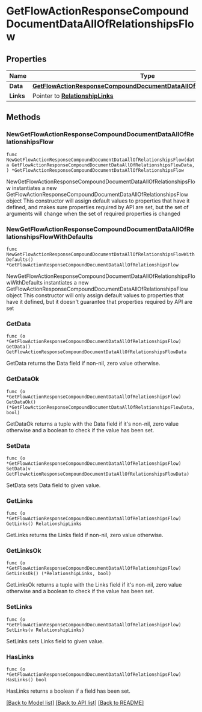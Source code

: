 # GetFlowActionResponseCompoundDocumentDataAllOfRelationshipsFlow

## Properties

Name | Type | Description | Notes
------------ | ------------- | ------------- | -------------
**Data** | [**GetFlowActionResponseCompoundDocumentDataAllOfRelationshipsFlowData**](GetFlowActionResponseCompoundDocumentDataAllOfRelationshipsFlowData.md) |  | 
**Links** | Pointer to [**RelationshipLinks**](RelationshipLinks.md) |  | [optional] 

## Methods

### NewGetFlowActionResponseCompoundDocumentDataAllOfRelationshipsFlow

`func NewGetFlowActionResponseCompoundDocumentDataAllOfRelationshipsFlow(data GetFlowActionResponseCompoundDocumentDataAllOfRelationshipsFlowData, ) *GetFlowActionResponseCompoundDocumentDataAllOfRelationshipsFlow`

NewGetFlowActionResponseCompoundDocumentDataAllOfRelationshipsFlow instantiates a new GetFlowActionResponseCompoundDocumentDataAllOfRelationshipsFlow object
This constructor will assign default values to properties that have it defined,
and makes sure properties required by API are set, but the set of arguments
will change when the set of required properties is changed

### NewGetFlowActionResponseCompoundDocumentDataAllOfRelationshipsFlowWithDefaults

`func NewGetFlowActionResponseCompoundDocumentDataAllOfRelationshipsFlowWithDefaults() *GetFlowActionResponseCompoundDocumentDataAllOfRelationshipsFlow`

NewGetFlowActionResponseCompoundDocumentDataAllOfRelationshipsFlowWithDefaults instantiates a new GetFlowActionResponseCompoundDocumentDataAllOfRelationshipsFlow object
This constructor will only assign default values to properties that have it defined,
but it doesn't guarantee that properties required by API are set

### GetData

`func (o *GetFlowActionResponseCompoundDocumentDataAllOfRelationshipsFlow) GetData() GetFlowActionResponseCompoundDocumentDataAllOfRelationshipsFlowData`

GetData returns the Data field if non-nil, zero value otherwise.

### GetDataOk

`func (o *GetFlowActionResponseCompoundDocumentDataAllOfRelationshipsFlow) GetDataOk() (*GetFlowActionResponseCompoundDocumentDataAllOfRelationshipsFlowData, bool)`

GetDataOk returns a tuple with the Data field if it's non-nil, zero value otherwise
and a boolean to check if the value has been set.

### SetData

`func (o *GetFlowActionResponseCompoundDocumentDataAllOfRelationshipsFlow) SetData(v GetFlowActionResponseCompoundDocumentDataAllOfRelationshipsFlowData)`

SetData sets Data field to given value.


### GetLinks

`func (o *GetFlowActionResponseCompoundDocumentDataAllOfRelationshipsFlow) GetLinks() RelationshipLinks`

GetLinks returns the Links field if non-nil, zero value otherwise.

### GetLinksOk

`func (o *GetFlowActionResponseCompoundDocumentDataAllOfRelationshipsFlow) GetLinksOk() (*RelationshipLinks, bool)`

GetLinksOk returns a tuple with the Links field if it's non-nil, zero value otherwise
and a boolean to check if the value has been set.

### SetLinks

`func (o *GetFlowActionResponseCompoundDocumentDataAllOfRelationshipsFlow) SetLinks(v RelationshipLinks)`

SetLinks sets Links field to given value.

### HasLinks

`func (o *GetFlowActionResponseCompoundDocumentDataAllOfRelationshipsFlow) HasLinks() bool`

HasLinks returns a boolean if a field has been set.


[[Back to Model list]](../README.md#documentation-for-models) [[Back to API list]](../README.md#documentation-for-api-endpoints) [[Back to README]](../README.md)


